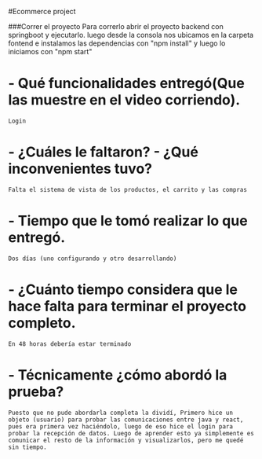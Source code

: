 #Ecommerce project

###Correr el proyecto
Para correrlo abrir el proyecto backend con springboot y ejecutarlo. luego desde la consola nos ubicamos en la carpeta fontend e instalamos las dependencias con "npm install" y luego lo iniciamos con "npm start"

# - Qué funcionalidades entregó(Que las muestre en el video corriendo).
	Login
# - ¿Cuáles le faltaron? - ¿Qué inconvenientes tuvo?
	Falta el sistema de vista de los productos, el carrito y las compras
# - Tiempo que le tomó realizar lo que entregó.
	Dos días (uno configurando y otro desarrollando)
# - ¿Cuánto tiempo considera que le hace falta para terminar el proyecto completo.
	En 48 horas debería estar terminado
# - Técnicamente ¿cómo abordó la prueba?
	Puesto que no pude abordarla completa la dividí, Primero hice un objeto (usuario) para probar las comunicaciones entre java y react, pues era primera vez haciéndolo, luego de eso hice el login para probar la recepción de datos. Luego de aprender esto ya simplemente es comunicar el resto de la información y visualizarlos, pero me quedé sin tiempo.
